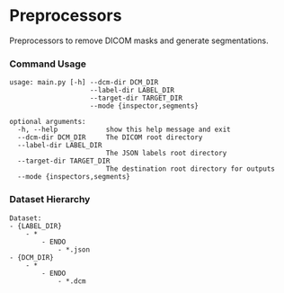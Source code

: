 # Preprocessors

Preprocessors to remove DICOM masks and generate segmentations.

### Command Usage
```
usage: main.py [-h] --dcm-dir DCM_DIR 
                    --label-dir LABEL_DIR 
                    --target-dir TARGET_DIR 
                    --mode {inspector,segments}

optional arguments:
  -h, --help            show this help message and exit
  --dcm-dir DCM_DIR     The DICOM root directory
  --label-dir LABEL_DIR
                        The JSON labels root directory
  --target-dir TARGET_DIR
                        The destination root directory for outputs
  --mode {inspectors,segments}
```

### Dataset Hierarchy
```
Dataset:
- {LABEL_DIR}
    - *
        - ENDO
            - *.json
- {DCM_DIR}
    - *
        - ENDO
            - *.dcm
```